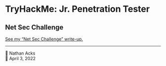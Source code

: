 # TryHackMe: Jr. Penetration Tester

## Net Sec Challenge

[See my “Net Sec Challenge” write-up.](../notes/tryhackme-net-sec-challenge.md)

- - - -

<span aria-hidden="true">👤</span> Nathan Acks  
<span aria-hidden="true">📅</span> April 3, 2022
